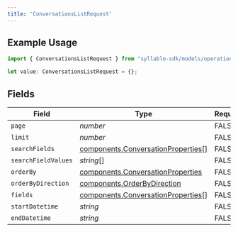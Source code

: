 ```yaml
---
title: 'ConversationsListRequest'
---
```


## Example Usage

```typescript
import { ConversationsListRequest } from "syllable-sdk/models/operations";

let value: ConversationsListRequest = {};
```

## Fields

| Field                                                                                    | Type                                                                                     | Required                                                                                 | Description                                                                              |
| ---------------------------------------------------------------------------------------- | ---------------------------------------------------------------------------------------- | ---------------------------------------------------------------------------------------- | ---------------------------------------------------------------------------------------- |
| `page`                                                                                   | *number*                                                                                 | FALSE                                                                       | N/A                                                                                      |
| `limit`                                                                                  | *number*                                                                                 | FALSE                                                                       | N/A                                                                                      |
| `searchFields`                                                                           | [components.ConversationProperties](sdk-docs/models/components/conversationproperties)[] | FALSE                                                                       | N/A                                                                                      |
| `searchFieldValues`                                                                      | *string*[]                                                                               | FALSE                                                                       | N/A                                                                                      |
| `orderBy`                                                                                | [components.ConversationProperties](sdk-docs/models/components/conversationproperties)   | FALSE                                                                       | N/A                                                                                      |
| `orderByDirection`                                                                       | [components.OrderByDirection](sdk-docs/models/components/orderbydirection)               | FALSE                                                                       | N/A                                                                                      |
| `fields`                                                                                 | [components.ConversationProperties](sdk-docs/models/components/conversationproperties)[] | FALSE                                                                       | N/A                                                                                      |
| `startDatetime`                                                                          | *string*                                                                                 | FALSE                                                                       | N/A                                                                                      |
| `endDatetime`                                                                            | *string*                                                                                 | FALSE                                                                       | N/A                                                                                      |